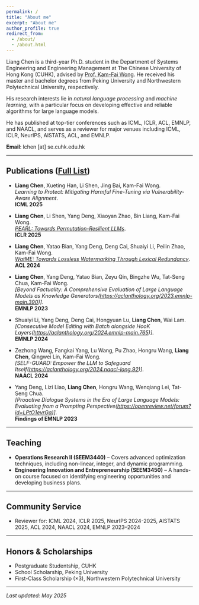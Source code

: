 ```yaml
---
permalink: /
title: "About me"
excerpt: "About me"
author_profile: true
redirect_from: 
  - /about/
  - /about.html
---
```


Liang Chen is a third-year Ph.D. student in the Department of Systems Engineering and Engineering Management at The Chinese University of Hong Kong (CUHK), advised by [Prof. Kam-Fai Wong](https://www.cse.cuhk.edu.hk/people/kfwong/). He received his master and bachelor degrees from Peking University and Northwestern Polytechnical University, respectively.

His research interests lie in *natural language processing* and *machine learning*, with a particular focus on developing effective and reliable algorithms for large language models. 
<!-- Liang is devoted to ensuring the reliability of LLMs across the entire lifecycle—from **training** (e.g., [ICML 2025, ICLR 2025]), to **inference** (e.g., [ACL 2024]), and **evaluation** (e.g., [EMNLP 2023]). -->
He has published at top-tier conferences such as ICML, ICLR, ACL, EMNLP, and NAACL, and serves as a reviewer for major venues including ICML, ICLR, NeurIPS, AISTATS, ACL, and EMNLP.

**Email**: lchen [at] se.cuhk.edu.hk

---

## Publications ([Full List](https://scholar.google.com/citations?hl=en&user=0iatxnIAAAAJ&view_op=list_works&sortby=pubdate))

- **Liang Chen**, Xueting Han, Li Shen, Jing Bai, Kam-Fai Wong.  
  *Learning to Protect: Mitigating Harmful Fine-Tuning via Vulnerability-Aware Alignment*.  
  **ICML 2025**

- **Liang Chen**, Li Shen, Yang Deng, Xiaoyan Zhao, Bin Liang, Kam-Fai Wong.  
  *[PEARL: Towards Permutation-Resilient LLMs](https://openreview.net/pdf?id=txoJvjfI9w)*.  
  **ICLR 2025**

- **Liang Chen**, Yatao Bian, Yang Deng, Deng Cai, Shuaiyi Li, Peilin Zhao, Kam-Fai Wong.  
  *[WatME: Towards Lossless Watermarking Through Lexical Redundancy](https://aclanthology.org/2024.acl-long.496.pdf)*.  
  **ACL 2024**

- **Liang Chen**, Yang Deng, Yatao Bian, Zeyu Qin, Bingzhe Wu, Tat-Seng Chua, Kam-Fai Wong.  
  *[Beyond Factuality: A Comprehensive Evaluation of Large Language Models as Knowledge Generators(https://aclanthology.org/2023.emnlp-main.390)]*.  
  **EMNLP 2023**

- Shuaiyi Li, Yang Deng, Deng Cai, Hongyuan Lu, **Liang Chen**, Wai Lam.  
  *[Consecutive Model Editing with Batch alongside HooK Layers(https://aclanthology.org/2024.emnlp-main.765)]*.  
  **EMNLP 2024**

- Zezhong Wang, Fangkai Yang, Lu Wang, Pu Zhao, Hongru Wang, **Liang Chen**, Qingwei Lin, Kam-Fai Wong.  
  *[SELF-GUARD: Empower the LLM to Safeguard Itself(https://aclanthology.org/2024.naacl-long.92)]*.  
  **NAACL 2024**

- Yang Deng, Lizi Liao, **Liang Chen**, Hongru Wang, Wenqiang Lei, Tat-Seng Chua.  
  *[Proactive Dialogue Systems in the Era of Large Language Models: Evaluating from a Prompting Perspective(https://openreview.net/forum?id=LPtO1evrGa)]*.  
  **Findings of EMNLP 2023**

<!-- - **Liang Chen**, Hongru Wang, Yang Deng, Wai Chung Kwan, Zezhong Wang, Kam-Fai Wong.  
  *Towards Robust Personalized Dialogue Generation via Order-Insensitive Representation Regularization*.  
  **Findings of ACL 2023** -->

---

## Teaching

- **Operations Research II (SEEM3440)** – Covers advanced optimization techniques, including non-linear, integer, and dynamic programming.  
- **Engineering Innovation and Entrepreneurship (SEEM3450)** – A hands-on course focused on identifying engineering opportunities and developing business plans.

---

## Community Service

- Reviewer for: ICML 2024, ICLR 2025, NeurIPS 2024-2025, AISTATS 2025, ACL 2024, NAACL 2024, EMNLP 2023–2024

---

<!-- ## Skills

- **Programming Languages**: Python, Shell, Java  
- **Frameworks**: PyTorch, PaddlePaddle, TensorFlow, Huggingface Transformers, Fairseq  
- **Operating Systems**: Linux -->

<!-- --- -->

## Honors & Scholarships

- Postgraduate Studentship, CUHK  
- School Scholarship, Peking University  
- First-Class Scholarship (×3), Northwestern Polytechnical University  

---

_Last updated: May 2025_